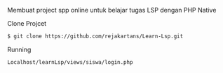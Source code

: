 Membuat project spp online untuk belajar tugas LSP dengan PHP Native

Clone Projcet
```sh
$ git clone https://github.com/rejakartans/Learn-Lsp.git
```

Running
```sh
Localhost/learnLsp/views/siswa/login.php
```
